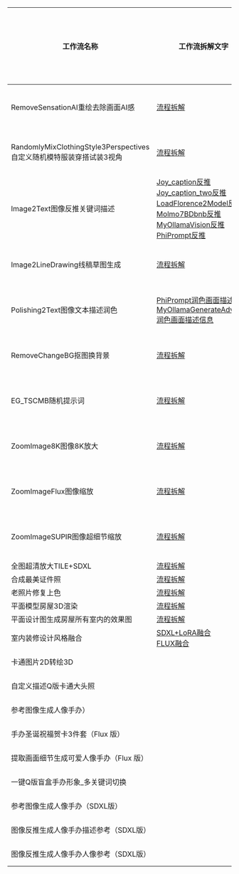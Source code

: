 

| 工作流名称                                                   | 工作流拆解文字                                           | UI工具<br>文字教程                                           | UI工具<br>视频教程                                   | 工作流/API<br>工作流下载                                           | 模型资源     |
| ------------------------------------------------------------ | ------------------------------------------------------ | ------------------------------------------------------ | ------------------------------------------------ | ---------------------------------------------------- | ------------ |
| RemoveSensationAI重绘去除画面AI感                            | [流程拆解](https://datayang.blog.csdn.net/article/details/143976608) | [工具使用](https://datayang.blog.csdn.net/article/details/143976345) |                                          |  [工作流下载](https://download.csdn.net/download/qq_20288327/90024547)|  |
| RandomlyMixClothingStyle3Perspectives自定义随机模特服装穿搭试装3视角 | [流程拆解](https://datayang.blog.csdn.net/article/details/143482629) | [工具使用](https://datayang.blog.csdn.net/article/details/143773912) | [视频教程](https://www.bilibili.com/video/BV14wqhYYEsd/) | [工作流下载](https://download.csdn.net/download/qq_20288327/89974199) |  |
| Image2Text图像反推关键词描述                                 | [Joy_caption反推](https://datayang.blog.csdn.net/article/details/129711234)<br>[Joy_caption_two反推](https://datayang.blog.csdn.net/article/details/130909870)<br>[LoadFlorence2Model反推](https://datayang.blog.csdn.net/article/details/131560880)<br>[Molmo7BDbnb反推](https://datayang.blog.csdn.net/article/details/131561342)<br>[MyOllamaVision反推](https://datayang.blog.csdn.net/article/details/130841403)<br>[PhiPrompt反推](https://datayang.blog.csdn.net/article/details/131573664) | [工具使用](https://datayang.blog.csdn.net/article/details/144216319) | [视频教程](https://www.bilibili.com/video/BV1gZc2eyEmE/) | [工作流下载](https://download.csdn.net/download/qq_20288327/90073120) |  |
| Image2LineDrawing线稿草图生成                                | [流程拆解](https://datayang.blog.csdn.net/article/details/144269580) | [工具使用](https://datayang.blog.csdn.net/article/details/144293187) | [视频教程](https://www.bilibili.com/video/BV1kwCnY5EmQ/) | [工作流下载](https://download.csdn.net/download/qq_20288327/90086260) |  |
| Polishing2Text图像文本描述润色                               | [PhiPrompt润色画面描述信息](https://datayang.blog.csdn.net/article/details/130717731)<br>[MyOllamaGenerateAdvance润色画面描述信息](https://datayang.blog.csdn.net/article/details/130696792) | [工具使用](https://datayang.blog.csdn.net/article/details/144293167) | [视频教程](https://www.bilibili.com/video/BV1SZc2eCEq3/) | [工作流下载](https://download.csdn.net/download/qq_20288327/90073120) |  |
| RemoveChangeBG抠图换背景                                     | [流程拆解](https://datayang.blog.csdn.net/article/details/144269616) | [工具使用](https://datayang.blog.csdn.net/article/details/144430984) | [视频教程](https://www.bilibili.com/video/BV18Zc2eCEdG/) | [工作流下载](https://download.csdn.net/download/qq_20288327/90086263) |  |
| EG_TSCMB随机提示词                                           | [流程拆解](https://datayang.blog.csdn.net/article/details/144269643) | [工具使用](https://datayang.blog.csdn.net/article/details/144430999) | [视频教程](https://www.bilibili.com/video/BV1mxCzY6Eer/) | [工作流下载](https://download.csdn.net/download/qq_20288327/90086264) |  |
| ZoomImage8K图像8K放大                                        | [流程拆解](https://datayang.blog.csdn.net/article/details/144269658) | [工具使用](https://datayang.blog.csdn.net/article/details/144431035) | [视频教程](https://www.bilibili.com/video/BV1SZc2eCE6w/) | [工作流下载](https://download.csdn.net/download/qq_20288327/90086265) |  |
| ZoomImageFlux图像缩放                                        | [流程拆解](https://datayang.blog.csdn.net/article/details/144269680) | [工具使用](https://datayang.blog.csdn.net/article/details/144431052) | [视频教程](https://www.bilibili.com/video/BV1bP6JYVExQ/) | [工作流下载](https://download.csdn.net/download/qq_20288327/90086266) |  |
| ZoomImageSUPIR图像超细节缩放                                 | [流程拆解](https://datayang.blog.csdn.net/article/details/144269728) | [工具使用](https://datayang.blog.csdn.net/article/details/144431104) | [视频教程](https://www.bilibili.com/video/BV1JN63Y6EDA/) | [工作流下载](https://download.csdn.net/download/qq_20288327/90086267) |  |
| 全图超清放大TILE+SDXL                                       | [流程拆解](https://datayang.blog.csdn.net/article/details/145056794) |                                                  |                                          |                                                  |  |
| 合成最美证件照                                              | [流程拆解](https://datayang.blog.csdn.net/article/details/145058764) |                                                  |                                          |                                                  |  |
| 老照片修复上色                                              | [流程拆解](https://datayang.blog.csdn.net/article/details/145059020) |                                                  |                                          |                                                  |  |
| 平面模型房屋3D渲染                                          | [流程拆解](https://datayang.blog.csdn.net/article/details/145059285) |                                                  |                                          |                                                  |  |
| 平面设计图生成房屋所有室内的效果图                          | [流程拆解](https://datayang.blog.csdn.net/article/details/145059313) |                                                  |                                          |                                                  |  |
| 室内装修设计风格融合                                        | [SDXL+LoRA融合](https://datayang.blog.csdn.net/article/details/145059344)<br>[FLUX融合](https://datayang.blog.csdn.net/article/details/145059363) |                                                  |                                          |                                                  |  |
| 卡通图片2D转绘3D |      |      |      | [工作流下载](https://download.csdn.net/download/qq_20288327/90290327) |      |
| 自定义描述Q版卡通大头照 |      |      |      | [工作流下载](https://download.csdn.net/download/qq_20288327/90290328) |      |
| 参考图像生成人像手办） |      |      |      | [工作流下载](https://download.csdn.net/download/qq_20288327/90290329) |      |
| 手办圣诞祝福贺卡3件套（Flux 版） |      |      |      | [工作流下载](https://download.csdn.net/download/qq_20288327/90290333) |      |
| 提取画面细节生成可爱人像手办（Flux 版） |      |      |      | [工作流下载](https://download.csdn.net/download/qq_20288327/90290334) |      |
| 一键Q版盲盒手办形象_多关键词切换 |      |      |      | [工作流下载](https://download.csdn.net/download/qq_20288327/90290335) |      |
| 参考图像生成人像手办（SDXL版） |      |      |      | [工作流下载](https://download.csdn.net/download/qq_20288327/90290336) |      |
| 图像反推生成人像手办描述参考（SDXL版） |      |      |      | [工作流下载](https://download.csdn.net/download/qq_20288327/90290337) |      |
| 图像反推生成人像手办人像参考（SDXL版） |      |      |      | [工作流下载](http://download.csdn.net/download/qq_20288327/90290338) |      |
